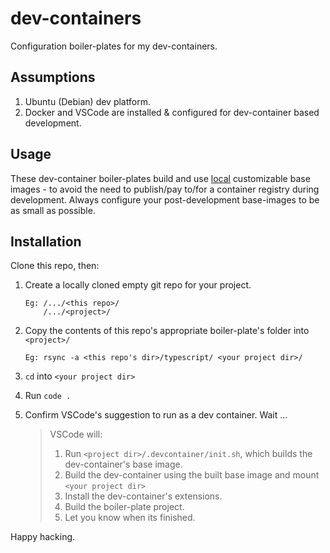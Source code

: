 # dev-containers

Configuration boiler-plates for my dev-containers.

## Assumptions

1. Ubuntu (Debian) dev platform.
2. Docker and VSCode are installed & configured for dev-container based development.

## Usage

These dev-container boiler-plates build and use <u>local</u> customizable base images - to avoid the need to publish/pay to/for a container registry during development. Always configure your post-development base-images to be as small as possible.

## Installation

Clone this repo, then:

1. Create a locally cloned empty git repo for your project.

    ```text
    Eg: /.../<this repo>/
        /.../<project>/
    ```

2. Copy the contents of this repo's appropriate boiler-plate's folder into `<project>/`

    ```text
    Eg: rsync -a <this repo's dir>/typescript/ <your project dir>/
    ```

3. `cd` into `<your project dir>`
4. Run `code .`
5. Confirm VSCode's suggestion to run as a dev container. Wait ...

    >VSCode will:
    >1. Run `<project dir>/.devcontainer/init.sh`, which builds the dev-container's base image.
    >2. Build the dev-container using the built base image and mount `<your project dir>`
    >3. Install the dev-container's extensions.
    >4. Build the boiler-plate project.
    >5. Let you know when its finished.

Happy hacking.
